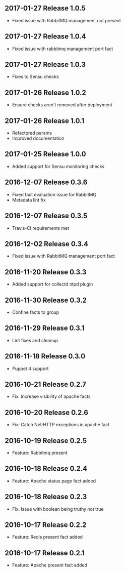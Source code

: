 ## 2017-01-27 Release 1.0.5

* Fixed issue with RabbitMQ management not present

## 2017-01-27 Release 1.0.4

* Fixed issue with rabbitmq management port fact

## 2017-01-27 Release 1.0.3

* Fixes to Sensu checks

## 2017-01-26 Release 1.0.2

* Ensure checks aren't removed after deployment

## 2017-01-26 Release 1.0.1

* Refactored params
* Improved documentation

## 2017-01-25 Release 1.0.0

* Added support for Sensu monitoring checks

## 2016-12-07 Release 0.3.6

* Fixed fact evaluation issue for RabbitMQ 
* Metadata lint fix

## 2016-12-07 Release 0.3.5

* Travis-CI requirements met

## 2016-12-02 Release 0.3.4

* Fixed issue with RabbitMQ management port fact

## 2016-11-20 Release 0.3.3

* Added support for collectd ntpd plugin

## 2016-11-30 Release 0.3.2

* Confine facts to group

## 2016-11-29 Release 0.3.1

* Lint fixes and cleanup

## 2016-11-18 Release 0.3.0

* Puppet 4 support

## 2016-10-21 Release 0.2.7

* Fix: Increase visibility of apache facts

## 2016-10-20 Release 0.2.6

* Fix: Catch Net:HTTP exceptions in apache fact

## 2016-10-19 Release 0.2.5

* Feature: Rabbitmq present

## 2016-10-18 Release 0.2.4

* Feature: Apache status page fact added

## 2016-10-18 Release 0.2.3

* Fix: Issue with boolean being truthy not true

## 2016-10-17 Release 0.2.2

* Feature: Redis present fact added

## 2016-10-17 Release 0.2.1

* Feature: Apache present fact added
